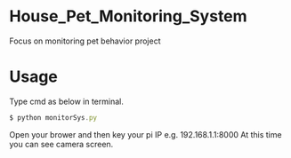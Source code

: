 # House_Pet_Monitoring_System
Focus on monitoring pet behavior project

# Usage
Type cmd as below in terminal.
```js
$ python monitorSys.py
```
Open your brower and then key your pi IP
e.g. 192.168.1.1:8000
At this time you can see camera screen.